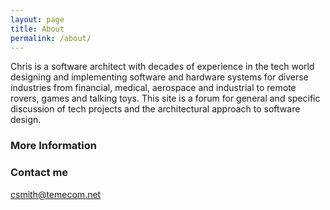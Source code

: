 ```yaml
---
layout: page
title: About
permalink: /about/
---
```


Chris is a software architect with decades of experience in the tech world designing and implementing software and hardware systems for diverse industries from financial, medical, aerospace and industrial to remote rovers, games and talking toys. This site is a forum for general and specific discussion of tech projects and the architectural approach to software design. 

### More Information



### Contact me

[csmith@temecom.net](mailto:csmith@temecom.net)
